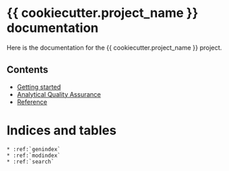 <!-- 
{{ cookiecutter.project_name }} documentation master file, created by sphinx-quickstart.
You can adapt this file completely to your liking, but it should at least contain the root `toctree` directive.
-->

# {{ cookiecutter.project_name }} documentation

Here is the documentation for the {{ cookiecutter.project_name }} project.

## Contents 

* [Getting started](getting_started/README.md)
* [Analytical Quality Assurance](aqa/README.md)
* [Reference](reference/README.md)

# Indices and tables

```eval_rst
* :ref:`genindex`
* :ref:`modindex`
* :ref:`search`
```
